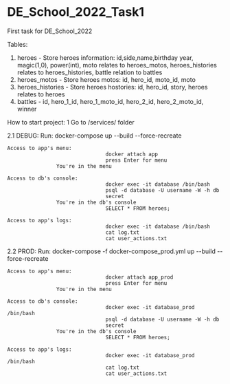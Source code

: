 # DE_School_2022_Task1
First task for DE_School_2022

Tables:
1) heroes - Store heroes information: id,side,name,birthday year, magic(1,0), power(int), moto relates to heroes_motos, heroes_histories relates to heroes_histories, battle relation to battles
2) heroes_motos - Store heroes motos: id, hero_id, moto_id, moto 
3) heroes_histories - Store heroes hostories: id, hero_id, story, heroes relates to heroes 
4) battles - id, hero_1_id, hero_1_moto_id, hero_2_id, hero_2_moto_id, winner

How to start project:
1 Go to /services/ folder

2.1 DEBUG:
    Run:                            docker-compose up --build --force-recreate

    Access to app's menu:           
                                    docker attach app
                                    press Enter for menu
                    You're in the menu

    Access to db's console:         
                                    docker exec -it database /bin/bash
                                    psql -d database -U username -W -h db
                                    secret
                    You're in the db's console
                                    SELECT * FROM heroes;

    Access to app's logs:            
                                    docker exec -it database /bin/bash
                                    cat log.txt
                                    cat user_actions.txt

2.2 PROD:
    Run:                            docker-compose -f docker-compose_prod.yml up --build --force-recreate

    Access to app's menu:           
                                    docker attach app_prod
                                    press Enter for menu
                    You're in the menu

    Access to db's console:         
                                    docker exec -it database_prod /bin/bash
                                    psql -d database -U username -W -h db
                                    secret
                    You're in the db's console
                                    SELECT * FROM heroes;

    Access to app's logs:            
                                    docker exec -it database_prod /bin/bash
                                    cat log.txt
                                    cat user_actions.txt
